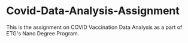 # Covid-Data-Analysis-Assignment
This is the assignment on COVID Vaccination Data Analysis as a part of ETG's Nano Degree Program.

